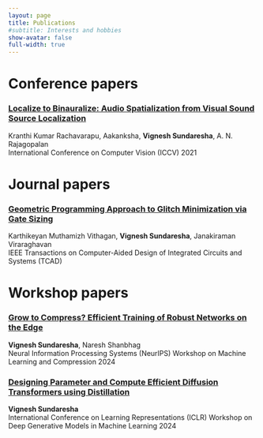 ```yaml
---
layout: page
title: Publications
#subtitle: Interests and hobbies
show-avatar: false
full-width: true
---
```

# Conference papers

### [Localize to Binauralize: Audio Spatialization from Visual Sound Source Localization](https://vignesh99.github.io/Publications/L2B)  
Kranthi Kumar Rachavarapu, Aakanksha, **Vignesh Sundaresha**, A. N. Rajagopalan  
International Conference on Computer Vision (ICCV) 2021

[//]: # (<hr style="border:2px solid gray"> )

# Journal papers

### [Geometric Programming Approach to Glitch Minimization via Gate Sizing](https://vignesh99.github.io/Publications/GM)  
Karthikeyan Muthamizh Vithagan, **Vignesh Sundaresha**, Janakiraman Viraraghavan  
IEEE Transactions on Computer-Aided Design of Integrated Circuits and Systems (TCAD)  

[//]: # (<hr style="border:2px solid gray"> )

# Workshop papers

### [Grow to Compress? Efficient Training of Robust Networks on the Edge](https://openreview.net/pdf?id=8rko2UqXdB)  
**Vignesh Sundaresha**, Naresh Shanbhag  
Neural Information Processing Systems (NeurIPS) Workshop on Machine Learning and Compression 2024  

### [Designing Parameter and Compute Efficient Diffusion Transformers using Distillation](https://arxiv.org/abs/2502.14226)  
**Vignesh Sundaresha**  
International Conference on Learning Representations (ICLR) Workshop on Deep Generative Models in Machine Learning 2024  
